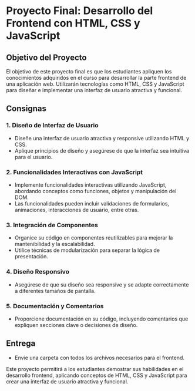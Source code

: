# Proyecto Final: Desarrollo del Frontend con HTML, CSS y JavaScript

## Objetivo del Proyecto

El objetivo de este proyecto final es que los estudiantes apliquen los conocimientos adquiridos en el curso para desarrollar la parte frontend de una aplicación web. Utilizarán tecnologías como HTML, CSS y JavaScript para diseñar e implementar una interfaz de usuario atractiva y funcional.

## Consignas

### 1. Diseño de Interfaz de Usuario

- Diseñe una interfaz de usuario atractiva y responsive utilizando HTML y CSS.
- Aplique principios de diseño y asegúrese de que la interfaz sea intuitiva para el usuario.

### 2. Funcionalidades Interactivas con JavaScript

- Implemente funcionalidades interactivas utilizando JavaScript, abordando conceptos como funciones, objetos y manipulación del DOM.
- Las funcionalidades pueden incluir validaciones de formularios, animaciones, interacciones de usuario, entre otras.

### 3. Integración de Componentes

- Organice su código en componentes reutilizables para mejorar la mantenibilidad y la escalabilidad.
- Utilice técnicas de modularización para separar la lógica de presentación.

### 4. Diseño Responsivo

- Asegúrese de que su diseño sea responsive y se adapte correctamente a diferentes tamaños de pantalla.

### 5. Documentación y Comentarios

- Proporcione documentación en su código, incluyendo comentarios que expliquen secciones clave o decisiones de diseño.

## Entrega

- Envie una carpeta con todos los archivos necesarios para el frontend.

Este proyecto permitirá a los estudiantes demostrar sus habilidades en el desarrollo frontend, aplicando conceptos de HTML, CSS y JavaScript para crear una interfaz de usuario atractiva y funcional.
